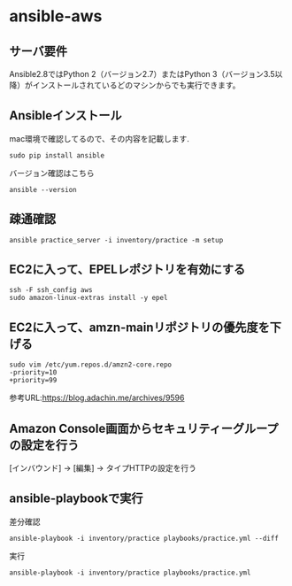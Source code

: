 # ansible-aws

## サーバ要件

Ansible2.8ではPython 2（バージョン2.7）またはPython 3（バージョン3.5以降）がインストールされているどのマシンからでも実行できます。

## Ansibleインストール

mac環境で確認してるので、その内容を記載します.

```
sudo pip install ansible
```

バージョン確認はこちら
```
ansible --version
```

## 疎通確認

```
ansible practice_server -i inventory/practice -m setup
```

## EC2に入って、EPELレポジトリを有効にする
```
ssh -F ssh_config aws
sudo amazon-linux-extras install -y epel
```

## EC2に入って、amzn-mainリポジトリの優先度を下げる
```
sudo vim /etc/yum.repos.d/amzn2-core.repo
-priority=10
+priority=99
```
参考URL:https://blog.adachin.me/archives/9596


## Amazon Console画面からセキュリティーグループの設定を行う

[インバウンド] -> [編集] -> タイプHTTPの設定を行う

## ansible-playbookで実行
差分確認
```
ansible-playbook -i inventory/practice playbooks/practice.yml --diff
```

実行
```
ansible-playbook -i inventory/practice playbooks/practice.yml
```

